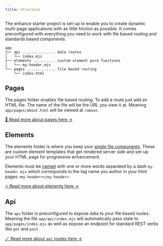 ```yaml
---
title: Structure
---
```


The enhance starter project is set-up to enable you to create dynamic multi-page applications with as little friction as possible. It comes preconfigured with everything you need to work with file based routing and standards based components.

```
app
├── api ............... data routes
│   └── index.mjs
├── elements .......... custom element pure functions
│   └── my-header.mjs
└── pages ............. file based routing
    └── index.html
```

## Pages
The pages folder enables file based routing. To add a route just add an HTML file. The name of the file will be the URL you view it at. Meaning `app/pages/about.html` will be viewed at `/about`.

[ 📃 Read more about pages here → ]( /docs/learn/starter-project/pages )

## Elements
The elements folder is where you keep your [single file components](/docs/learn/concepts/single-file-components). These are custom element templates that get rendered server side and set-up your HTML page for progressive enhancement.

Elements must be [named](https://html.spec.whatwg.org/multipage/custom-elements.html#prod-potentialcustomelementname) with one or more words separated by a dash `my-header.mjs` which corresponds to the tag name you author in your html pages `<my-header></my-header>`.

[ 🔥 Read more about elements here → ]( /docs/learn/starter-project/elements )

## Api
The `api` folder is preconfigured to expose data to your file based routes. Meaning the file `app/api/index.mjs` will automatically pass state to `app/pages/index.mjs` as well as expose an endpoint for standard REST verbs like `get` and `post`


[ 🪄 Read more about `api` routes here → ]( /docs/learn/starter-project/api )
